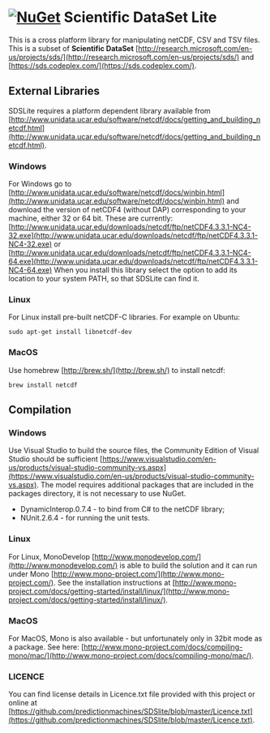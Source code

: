 [![NuGet](https://img.shields.io/nuget/v/SDSlite.svg?style=flat)](https://www.nuget.org/packages/SDSlite/)
Scientific DataSet Lite
=======================

This is a cross platform library for manipulating netCDF, CSV and TSV files.
This is a subset of **Scientific DataSet** [http://research.microsoft.com/en-us/projects/sds/](http://research.microsoft.com/en-us/projects/sds/) and [https://sds.codeplex.com/](https://sds.codeplex.com/).

External Libraries
------------------

SDSLite requires a platform dependent library available from [http://www.unidata.ucar.edu/software/netcdf/docs/getting_and_building_netcdf.html](http://www.unidata.ucar.edu/software/netcdf/docs/getting_and_building_netcdf.html).

### Windows

For Windows go to [http://www.unidata.ucar.edu/software/netcdf/docs/winbin.html](http://www.unidata.ucar.edu/software/netcdf/docs/winbin.html) and download the version of netCDF4 (without DAP) corresponding to your machine, either 32 or 64 bit. These are
currently: [http://www.unidata.ucar.edu/downloads/netcdf/ftp/netCDF4.3.3.1-NC4-32.exe](http://www.unidata.ucar.edu/downloads/netcdf/ftp/netCDF4.3.3.1-NC4-32.exe) or [http://www.unidata.ucar.edu/downloads/netcdf/ftp/netCDF4.3.3.1-NC4-64.exe](http://www.unidata.ucar.edu/downloads/netcdf/ftp/netCDF4.3.3.1-NC4-64.exe)
When you install this library select the option to add its location to your system PATH, so that SDSLite can find it.

### Linux

For Linux install pre-built netCDF-C libraries. For example on Ubuntu:

`sudo apt-get install libnetcdf-dev`

### MacOS

Use homebrew [http://brew.sh/](http://brew.sh/) to install netcdf:

`brew install netcdf`

Compilation
-----------

### Windows

Use Visual Studio to build the source files, the Community Edition of Visual Studio should be sufficient [https://www.visualstudio.com/en-us/products/visual-studio-community-vs.aspx](https://www.visualstudio.com/en-us/products/visual-studio-community-vs.aspx).
The model requires additional packages that are included in the packages directory, it is not necessary to use NuGet.

  * DynamicInterop.0.7.4 - to bind from C# to the netCDF library;
  * NUnit.2.6.4 - for running the unit tests.

### Linux

For Linux, MonoDevelop [http://www.monodevelop.com/](http://www.monodevelop.com/) is able to build the solution and it can run under Mono [http://www.mono-project.com/](http://www.mono-project.com/).
See the installation instructions at [http://www.mono-project.com/docs/getting-started/install/linux/](http://www.mono-project.com/docs/getting-started/install/linux/).

### MacOS

For MacOS, Mono is also available - but unfortunately only in 32bit mode as a package. See here: [http://www.mono-project.com/docs/compiling-mono/mac/](http://www.mono-project.com/docs/compiling-mono/mac/).

### LICENCE

You can find license details in Licence.txt file provided with this project or online at [https://github.com/predictionmachines/SDSlite/blob/master/Licence.txt](https://github.com/predictionmachines/SDSlite/blob/master/Licence.txt).
